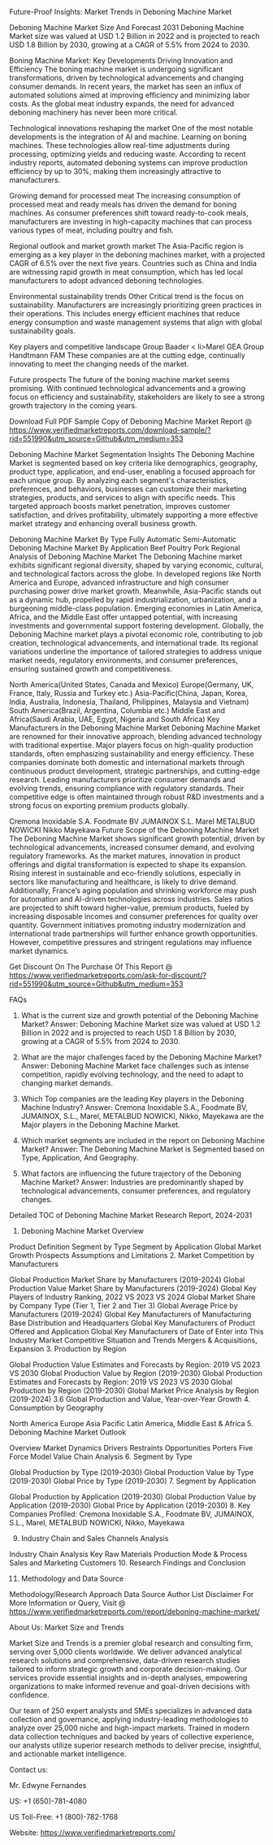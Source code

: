 Future-Proof Insights: Market Trends in Deboning Machine Market


Deboning Machine Market Size And Forecast 2031
Deboning Machine Market size was valued at USD 1.2 Billion in 2022 and is projected to reach USD 1.8 Billion by 2030, growing at a CAGR of 5.5% from 2024 to 2030.

Boning Machine Market: Key Developments Driving Innovation and Efficiency
The boning machine market is undergoing significant transformations, driven by technological advancements and changing consumer demands. In recent years, the market has seen an influx of automated solutions aimed at improving efficiency and minimizing labor costs. As the global meat industry expands, the need for advanced deboning machinery has never been more critical.

Technological innovations reshaping the market
One of the most notable developments is the integration of AI and machine. Learning on boning machines. These technologies allow real-time adjustments during processing, optimizing yields and reducing waste. According to recent industry reports, automated deboning systems can improve production efficiency by up to 30%, making them increasingly attractive to manufacturers.

Growing demand for processed meat
The increasing consumption of processed meat and ready meals has driven the demand for boning machines. As consumer preferences shift toward ready-to-cook meals, manufacturers are investing in high-capacity machines that can process various types of meat, including poultry and fish.

Regional outlook and market growth market
The Asia-Pacific region is emerging as a key player in the deboning machines market, with a projected CAGR of 6.5% over the next five years. Countries such as China and India are witnessing rapid growth in meat consumption, which has led local manufacturers to adopt advanced deboning technologies.

Environmental sustainability trends
Other Critical trend is the focus on sustainability. Manufacturers are increasingly prioritizing green practices in their operations. This includes energy efficient machines that reduce energy consumption and waste management systems that align with global sustainability goals.

Key players and competitive landscape
Group Baader
< li>Marel
GEA Group
Handtmann
FAM
These companies are at the cutting edge, continually innovating to meet the changing needs of the market.

Future prospects
The future of the boning machine market seems promising. With continued technological advancements and a growing focus on efficiency and sustainability, stakeholders are likely to see a strong growth trajectory in the coming years.

Download Full PDF Sample Copy of Deboning Machine Market Report @ https://www.verifiedmarketreports.com/download-sample/?rid=551990&utm_source=Github&utm_medium=353

Deboning Machine Market Segmentation Insights
The Deboning Machine Market is segmented based on key criteria like demographics, geography, product type, application, and end-user, enabling a focused approach for each unique group. By analyzing each segment's characteristics, preferences, and behaviors, businesses can customize their marketing strategies, products, and services to align with specific needs. This targeted approach boosts market penetration, improves customer satisfaction, and drives profitability, ultimately supporting a more effective market strategy and enhancing overall business growth.

Deboning Machine Market By Type
Fully Automatic
Semi-Automatic
Deboning Machine Market By Application
Beef
Poultry
Pork
Regional Analysis of Deboning Machine Market
The Deboning Machine market exhibits significant regional diversity, shaped by varying economic, cultural, and technological factors across the globe. In developed regions like North America and Europe, advanced infrastructure and high consumer purchasing power drive market growth. Meanwhile, Asia-Pacific stands out as a dynamic hub, propelled by rapid industrialization, urbanization, and a burgeoning middle-class population. Emerging economies in Latin America, Africa, and the Middle East offer untapped potential, with increasing investments and governmental support fostering development. Globally, the Deboning Machine market plays a pivotal economic role, contributing to job creation, technological advancements, and international trade. Its regional variations underline the importance of tailored strategies to address unique market needs, regulatory environments, and consumer preferences, ensuring sustained growth and competitiveness.

North America(United States, Canada and Mexico)
Europe(Germany, UK, France, Italy, Russia and Turkey etc.)
Asia-Pacific(China, Japan, Korea, India, Australia, Indonesia, Thailand, Philippines, Malaysia and Vietnam)
South America(Brazil, Argentina, Columbia etc.)
Middle East and Africa(Saudi Arabia, UAE, Egypt, Nigeria and South Africa)
Key Manufacturers in the Deboning Machine Market
Deboning Machine Market are renowned for their innovative approach, blending advanced technology with traditional expertise. Major players focus on high-quality production standards, often emphasizing sustainability and energy efficiency. These companies dominate both domestic and international markets through continuous product development, strategic partnerships, and cutting-edge research. Leading manufacturers prioritize consumer demands and evolving trends, ensuring compliance with regulatory standards. Their competitive edge is often maintained through robust R&D investments and a strong focus on exporting premium products globally.

Cremona Inoxidable S.A.
Foodmate BV
JUMAINOX
S.L.
Marel
METALBUD NOWICKI
Nikko
Mayekawa
Future Scope of the Deboning Machine Market
The Deboning Machine Market shows significant growth potential, driven by technological advancements, increased consumer demand, and evolving regulatory frameworks. As the market matures, innovation in product offerings and digital transformation is expected to shape its expansion. Rising interest in sustainable and eco-friendly solutions, especially in sectors like manufacturing and healthcare, is likely to drive demand. Additionally, France’s aging population and shrinking workforce may push for automation and AI-driven technologies across industries. Sales ratios are projected to shift toward higher-value, premium products, fueled by increasing disposable incomes and consumer preferences for quality over quantity. Government initiatives promoting industry modernization and international trade partnerships will further enhance growth opportunities. However, competitive pressures and stringent regulations may influence market dynamics.

Get Discount On The Purchase Of This Report @ https://www.verifiedmarketreports.com/ask-for-discount/?rid=551990&utm_source=Github&utm_medium=353

FAQs
1. What is the current size and growth potential of the Deboning Machine Market?
Answer: Deboning Machine Market size was valued at USD 1.2 Billion in 2022 and is projected to reach USD 1.8 Billion by 2030, growing at a CAGR of 5.5% from 2024 to 2030.

2. What are the major challenges faced by the Deboning Machine Market?
Answer: Deboning Machine Market face challenges such as intense competition, rapidly evolving technology, and the need to adapt to changing market demands.

3. Which Top companies are the leading Key players in the Deboning Machine Industry?
Answer: Cremona Inoxidable S.A., Foodmate BV, JUMAINOX, S.L., Marel, METALBUD NOWICKI, Nikko, Mayekawa are the Major players in the Deboning Machine Market.

4. Which market segments are included in the report on Deboning Machine Market?
Answer: The Deboning Machine Market is Segmented based on Type, Application, And Geography.

5. What factors are influencing the future trajectory of the Deboning Machine Market?
Answer: Industries are predominantly shaped by technological advancements, consumer preferences, and regulatory changes.

Detailed TOC of Deboning Machine Market Research Report, 2024-2031
1. Deboning Machine Market Overview

Product Definition
Segment by Type
Segment by Application
Global Market Growth Prospects
Assumptions and Limitations
2. Market Competition by Manufacturers

Global Production Market Share by Manufacturers (2019-2024)
Global Production Value Market Share by Manufacturers (2019-2024)
Global Key Players of Industry Ranking, 2022 VS 2023 VS 2024
Global Market Share by Company Type (Tier 1, Tier 2 and Tier 3)
Global Average Price by Manufacturers (2019-2024)
Global Key Manufacturers of Manufacturing Base Distribution and Headquarters
Global Key Manufacturers of Product Offered and Application
Global Key Manufacturers of Date of Enter into This Industry
Market Competitive Situation and Trends
Mergers & Acquisitions, Expansion
3. Production by Region

Global Production Value Estimates and Forecasts by Region: 2019 VS 2023 VS 2030
Global Production Value by Region (2019-2030)
Global Production Estimates and Forecasts by Region: 2019 VS 2023 VS 2030
Global Production by Region (2019-2030)
Global Market Price Analysis by Region (2019-2024) 3.6 Global Production and Value, Year-over-Year Growth
4. Consumption by Geography

North America
Europe
Asia Pacific
Latin America, Middle East & Africa
5. Deboning Machine Market Outlook

Overview
Market Dynamics
Drivers
Restraints
Opportunities
Porters Five Force Model
Value Chain Analysis 
6. Segment by Type

Global Production by Type (2019-2030)
Global Production Value by Type (2019-2030)
Global Price by Type (2019-2030)
7. Segment by Application

Global Production by Application (2019-2030)
Global Production Value by Application (2019-2030)
Global Price by Application (2019-2030)
8. Key Companies Profiled: Cremona Inoxidable S.A., Foodmate BV, JUMAINOX, S.L., Marel, METALBUD NOWICKI, Nikko, Mayekawa

9. Industry Chain and Sales Channels Analysis

Industry Chain Analysis
Key Raw Materials
Production Mode & Process
Sales and Marketing
Customers
10. Research Findings and Conclusion

11. Methodology and Data Source

Methodology/Research Approach
Data Source
Author List
Disclaimer
For More Information or Query, Visit @ https://www.verifiedmarketreports.com/report/deboning-machine-market/

About Us: Market Size and Trends

Market Size and Trends is a premier global research and consulting firm, serving over 5,000 clients worldwide. We deliver advanced analytical research solutions and comprehensive, data-driven research studies tailored to inform strategic growth and corporate decision-making. Our services provide essential insights and in-depth analyses, empowering organizations to make informed revenue and goal-driven decisions with confidence.

Our team of 250 expert analysts and SMEs specializes in advanced data collection and governance, applying industry-leading methodologies to analyze over 25,000 niche and high-impact markets. Trained in modern data collection techniques and backed by years of collective experience, our analysts utilize superior research methods to deliver precise, insightful, and actionable market intelligence.

Contact us:

Mr. Edwyne Fernandes

US: +1 (650)-781-4080

US Toll-Free: +1 (800)-782-1768

Website: https://www.verifiedmarketreports.com/

